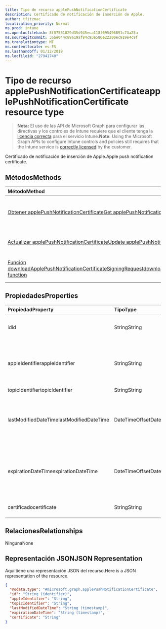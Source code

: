 ```yaml
---
title: Tipo de recurso applePushNotificationCertificate
description: Certificado de notificación de inserción de Apple.
author: tfitzmac
localization_priority: Normal
ms.prod: intune
ms.openlocfilehash: 8f07561029d35d945eca118f095496891c73a25a
ms.sourcegitcommit: 36be044c89a19af84c93e586e22200ec919e4c9f
ms.translationtype: MT
ms.contentlocale: es-ES
ms.lasthandoff: 01/12/2019
ms.locfileid: "27941740"
---
```

# <a name="applepushnotificationcertificate-resource-type"></a><span data-ttu-id="74498-103">Tipo de recurso applePushNotificationCertificate</span><span class="sxs-lookup"><span data-stu-id="74498-103">applePushNotificationCertificate resource type</span></span>

> <span data-ttu-id="74498-104">**Nota:** El uso de las API de Microsoft Graph para configurar las directivas y los controles de Intune requiere que el cliente tenga la [licencia correcta](https://go.microsoft.com/fwlink/?linkid=839381) para el servicio Intune.</span><span class="sxs-lookup"><span data-stu-id="74498-104">**Note:** Using the Microsoft Graph APIs to configure Intune controls and policies still requires that the Intune service is [correctly licensed](https://go.microsoft.com/fwlink/?linkid=839381) by the customer.</span></span>

<span data-ttu-id="74498-105">Certificado de notificación de inserción de Apple.</span><span class="sxs-lookup"><span data-stu-id="74498-105">Apple push notification certificate.</span></span>
## <a name="methods"></a><span data-ttu-id="74498-106">Métodos</span><span class="sxs-lookup"><span data-stu-id="74498-106">Methods</span></span>
|<span data-ttu-id="74498-107">Método</span><span class="sxs-lookup"><span data-stu-id="74498-107">Method</span></span>|<span data-ttu-id="74498-108">Tipo de valor devuelto</span><span class="sxs-lookup"><span data-stu-id="74498-108">Return Type</span></span>|<span data-ttu-id="74498-109">Descripción</span><span class="sxs-lookup"><span data-stu-id="74498-109">Description</span></span>|
|:---|:---|:---|
|[<span data-ttu-id="74498-110">Obtener applePushNotificationCertificate</span><span class="sxs-lookup"><span data-stu-id="74498-110">Get applePushNotificationCertificate</span></span>](../api/intune-devices-applepushnotificationcertificate-get.md)|[<span data-ttu-id="74498-111">applePushNotificationCertificate</span><span class="sxs-lookup"><span data-stu-id="74498-111">applePushNotificationCertificate</span></span>](../resources/intune-devices-applepushnotificationcertificate.md)|<span data-ttu-id="74498-112">Lea las propiedades y las relaciones del objeto [applePushNotificationCertificate](../resources/intune-devices-applepushnotificationcertificate.md).</span><span class="sxs-lookup"><span data-stu-id="74498-112">Read properties and relationships of the [applePushNotificationCertificate](../resources/intune-devices-applepushnotificationcertificate.md) object.</span></span>|
|[<span data-ttu-id="74498-113">Actualizar applePushNotificationCertificate</span><span class="sxs-lookup"><span data-stu-id="74498-113">Update applePushNotificationCertificate</span></span>](../api/intune-devices-applepushnotificationcertificate-update.md)|[<span data-ttu-id="74498-114">applePushNotificationCertificate</span><span class="sxs-lookup"><span data-stu-id="74498-114">applePushNotificationCertificate</span></span>](../resources/intune-devices-applepushnotificationcertificate.md)|<span data-ttu-id="74498-115">Actualice las propiedades de un objeto [applePushNotificationCertificate](../resources/intune-devices-applepushnotificationcertificate.md).</span><span class="sxs-lookup"><span data-stu-id="74498-115">Update the properties of a [applePushNotificationCertificate](../resources/intune-devices-applepushnotificationcertificate.md) object.</span></span>|
|[<span data-ttu-id="74498-116">Función downloadApplePushNotificationCertificateSigningRequest</span><span class="sxs-lookup"><span data-stu-id="74498-116">downloadApplePushNotificationCertificateSigningRequest function</span></span>](../api/intune-devices-applepushnotificationcertificate-downloadapplepushnotificationcertificatesigningrequest.md)|<span data-ttu-id="74498-117">cadena</span><span class="sxs-lookup"><span data-stu-id="74498-117">String</span></span>|<span data-ttu-id="74498-118">Descargar solicitud de firma de certificado de notificación de inserción de Apple</span><span class="sxs-lookup"><span data-stu-id="74498-118">Download Apple push notification certificate signing request</span></span>|

## <a name="properties"></a><span data-ttu-id="74498-119">Propiedades</span><span class="sxs-lookup"><span data-stu-id="74498-119">Properties</span></span>
|<span data-ttu-id="74498-120">Propiedad</span><span class="sxs-lookup"><span data-stu-id="74498-120">Property</span></span>|<span data-ttu-id="74498-121">Tipo</span><span class="sxs-lookup"><span data-stu-id="74498-121">Type</span></span>|<span data-ttu-id="74498-122">Descripción</span><span class="sxs-lookup"><span data-stu-id="74498-122">Description</span></span>|
|:---|:---|:---|
|<span data-ttu-id="74498-123">id</span><span class="sxs-lookup"><span data-stu-id="74498-123">id</span></span>|<span data-ttu-id="74498-124">String</span><span class="sxs-lookup"><span data-stu-id="74498-124">String</span></span>|<span data-ttu-id="74498-125">Identificador único del certificado</span><span class="sxs-lookup"><span data-stu-id="74498-125">Unique Identifier for the certificate</span></span>|
|<span data-ttu-id="74498-126">appleIdentifier</span><span class="sxs-lookup"><span data-stu-id="74498-126">appleIdentifier</span></span>|<span data-ttu-id="74498-127">String</span><span class="sxs-lookup"><span data-stu-id="74498-127">String</span></span>|<span data-ttu-id="74498-128">Id. de Apple de la cuenta que se usó para crear el certificado push MDM.</span><span class="sxs-lookup"><span data-stu-id="74498-128">Apple Id of the account used to create the MDM push certificate.</span></span>|
|<span data-ttu-id="74498-129">topicIdentifier</span><span class="sxs-lookup"><span data-stu-id="74498-129">topicIdentifier</span></span>|<span data-ttu-id="74498-130">String</span><span class="sxs-lookup"><span data-stu-id="74498-130">String</span></span>|<span data-ttu-id="74498-131">Id. del tema</span><span class="sxs-lookup"><span data-stu-id="74498-131">Topic Id.</span></span>|
|<span data-ttu-id="74498-132">lastModifiedDateTime</span><span class="sxs-lookup"><span data-stu-id="74498-132">lastModifiedDateTime</span></span>|<span data-ttu-id="74498-133">DateTimeOffset</span><span class="sxs-lookup"><span data-stu-id="74498-133">DateTimeOffset</span></span>|<span data-ttu-id="74498-134">Fecha y hora de la última modificación del certificado de notificación push de Apple.</span><span class="sxs-lookup"><span data-stu-id="74498-134">Last modified date and time for Apple push notification certificate.</span></span>|
|<span data-ttu-id="74498-135">expirationDateTime</span><span class="sxs-lookup"><span data-stu-id="74498-135">expirationDateTime</span></span>|<span data-ttu-id="74498-136">DateTimeOffset</span><span class="sxs-lookup"><span data-stu-id="74498-136">DateTimeOffset</span></span>|<span data-ttu-id="74498-137">Fecha y hora de la expiración del certificado de notificación push de Apple.</span><span class="sxs-lookup"><span data-stu-id="74498-137">The expiration date and time for Apple push notification certificate.</span></span>|
|<span data-ttu-id="74498-138">certificado</span><span class="sxs-lookup"><span data-stu-id="74498-138">certificate</span></span>|<span data-ttu-id="74498-139">String</span><span class="sxs-lookup"><span data-stu-id="74498-139">String</span></span>|<span data-ttu-id="74498-140">Todavía no documentado</span><span class="sxs-lookup"><span data-stu-id="74498-140">Not yet documented</span></span>|

## <a name="relationships"></a><span data-ttu-id="74498-141">Relaciones</span><span class="sxs-lookup"><span data-stu-id="74498-141">Relationships</span></span>
<span data-ttu-id="74498-142">Ninguna</span><span class="sxs-lookup"><span data-stu-id="74498-142">None</span></span>
## <a name="json-representation"></a><span data-ttu-id="74498-143">Representación JSON</span><span class="sxs-lookup"><span data-stu-id="74498-143">JSON Representation</span></span>
<span data-ttu-id="74498-144">Aquí tiene una representación JSON del recurso.</span><span class="sxs-lookup"><span data-stu-id="74498-144">Here is a JSON representation of the resource.</span></span>
<!-- {
  "blockType": "resource",
  "keyProperty": "id",
  "@odata.type": "microsoft.graph.applePushNotificationCertificate"
}
-->
``` json
{
  "@odata.type": "#microsoft.graph.applePushNotificationCertificate",
  "id": "String (identifier)",
  "appleIdentifier": "String",
  "topicIdentifier": "String",
  "lastModifiedDateTime": "String (timestamp)",
  "expirationDateTime": "String (timestamp)",
  "certificate": "String"
}
```



